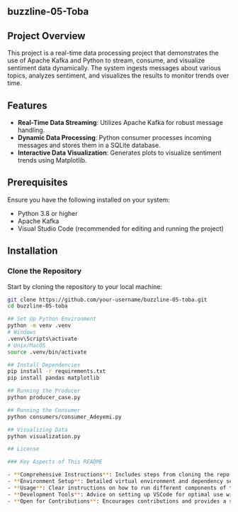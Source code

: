 ## buzzline-05-Toba
## Project Overview

This project is a real-time data processing project that demonstrates the use of Apache Kafka and Python to stream, consume, and visualize sentiment data dynamically. The system ingests messages about various topics, analyzes sentiment, and visualizes the results to monitor trends over time.

## Features

- **Real-Time Data Streaming**: Utilizes Apache Kafka for robust message handling.
- **Dynamic Data Processing**: Python consumer processes incoming messages and stores them in a SQLite database.
- **Interactive Data Visualization**: Generates plots to visualize sentiment trends using Matplotlib.

## Prerequisites

Ensure you have the following installed on your system:
- Python 3.8 or higher
- Apache Kafka
- Visual Studio Code (recommended for editing and running the project)

## Installation

### Clone the Repository

Start by cloning the repository to your local machine:

```bash
git clone https://github.com/your-username/buzzline-05-toba.git
cd buzzline-05-toba

## Set Up Python Environment
python -m venv .venv
# Windows
.venv\Scripts\activate
# Unix/MacOS
source .venv/bin/activate

## Install Dependencies
pip install -r requirements.txt
pip install pandas matplotlib

## Running the Producer
python producer_case.py

## Running the Consumer
python consumers/consumer_Adeyemi.py

## Visualizing Data
python visualization.py

## License

### Key Aspects of This README

- **Comprehensive Instructions**: Includes steps from cloning the repo to running the project.
- **Environment Setup**: Detailed virtual environment and dependency setup.
- **Usage**: Clear instructions on how to run different components of the project.
- **Development Tools**: Advice on setting up VSCode for optimal use with this project.
- **Open for Contributions**: Encourages contributions and provides a standard workflow for adding features.


